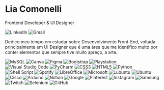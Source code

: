 <h1>Lia Comonelli</h1>
Frontend Developer & UI Designer

![LinkedIn](https://img.shields.io/badge/Lia_Comonelli-986DFF?style=flat-square&logo=linkedin&logoColor=white&link=www.linkedin.com/in/lia-comonelli-b90525207)
![Gmail](https://img.shields.io/badge/ldsacomonelli@gmail.com-986DFF?style=flat-square&logo=gmail&logoColor=white&link=mailto:ldsacomonelli@gmail.com)

Dedico meu tempo em estudar sobre Desenvolvimento Front-End, voltada principalmente em UI Designer que é uma área que me identifico muito por conter elementos que sempre tive muito apreço, a arte.

![MySQL](https://img.shields.io/badge/mysql-986DFF.svg?style=for-the-badge&logo=mysql&logoColor=white)
![Canva](https://img.shields.io/badge/Canva-986DFF.svg?style=for-the-badge&logo=Canva&logoColor=white)
![Figma](https://img.shields.io/badge/figma-986DFF.svg?style=for-the-badge&logo=figma&logoColor=white)
![Bootstrap](https://img.shields.io/badge/bootstrap-986DFF.svg?style=for-the-badge&logo=bootstrap&logoColor=white)
![Playstation](https://img.shields.io/badge/Playstation-986DFF?style=for-the-badge&logo=playstation&logoColor=white)
![Visual Studio Code](https://img.shields.io/badge/Visual%20Studio%20Code-986DFF.svg?style=for-the-badge&logo=visual-studio-code&logoColor=white)
![PyCharm](https://img.shields.io/badge/pycharm-143?style=for-the-badge&logo=pycharm&logoColor=white&color=986DFF&labelColor=986DFF)
![CSS3](https://img.shields.io/badge/css-986DFF.svg?style=for-the-badge&logo=css3&logoColor=white)
![HTML5](https://img.shields.io/badge/html-986DFF.svg?style=for-the-badge&logo=html5&logoColor=white)
![Python](https://img.shields.io/badge/python-986DFF?style=for-the-badge&logo=python&logoColor=white)
![Shell Script](https://img.shields.io/badge/shell_script-986DFF.svg?style=for-the-badge&logo=gnu-bash&logoColor=white)
![Spotify](https://img.shields.io/badge/Spotify-986DFF?style=for-the-badge&logo=spotify&logoColor=white)
![LibreOffice](https://img.shields.io/badge/LibreOffice-986DFF?style=for-the-badge&logo=LibreOffice&logoColor=white)
![Microsoft](https://img.shields.io/badge/Microsoft-986DFF?style=for-the-badge&logo=microsoft&logoColor=white)
![Lubuntu](https://img.shields.io/badge/-Lubuntu-986DFF?style=for-the-badge&logo=lubuntu&logoColor=white)
![Ubuntu](https://img.shields.io/badge/Ubuntu-986DFF?style=for-the-badge&logo=ubuntu&logoColor=white)
![Cisco](https://img.shields.io/badge/cisco-986DFF.svg?style=for-the-badge&logo=cisco&logoColor=white)
![Arduino](https://img.shields.io/badge/-Arduino-986DFF?style=for-the-badge&logo=Arduino&logoColor=white)
![Notion](https://img.shields.io/badge/Notion-986DFF.svg?style=for-the-badge&logo=notion&logoColor=white)
![Google](https://img.shields.io/badge/google-986DFF?style=for-the-badge&logo=google&logoColor=white)
![Pinterest](https://img.shields.io/badge/Pinterest-986DFF.svg?style=for-the-badge&logo=Pinterest&logoColor=white)
![Instagram](https://img.shields.io/badge/Instagram-986DFF.svg?style=for-the-badge&logo=Instagram&logoColor=white)
![Samsung](https://img.shields.io/badge/Samsung-986DFF.svg?style=for-the-badge&logo=samsung&logoColor=white)
![Twitch](https://img.shields.io/badge/Twitch-986DFF?style=for-the-badge&logo=twitch&logoColor=white)
![Selenium](https://img.shields.io/badge/-selenium-986DFF?style=for-the-badge&logo=selenium&logoColor=white)
![GitHub](https://img.shields.io/badge/github-986DFF.svg?style=for-the-badge&logo=github&logoColor=white)






